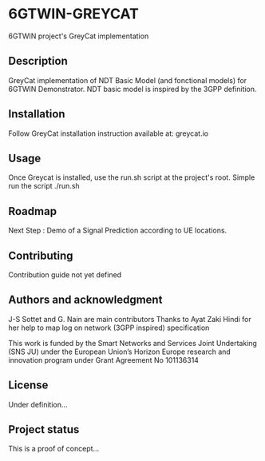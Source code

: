 # 6GTWIN-GREYCAT

6GTWIN project's GreyCat implementation

## Description
GreyCat implementation of NDT Basic Model (and fonctional models) for 6GTWIN Demonstrator.
NDT basic model is inspired by the 3GPP definition.

## Installation
Follow GreyCat installation instruction available at: greycat.io

## Usage
Once Greycat is installed, use the run.sh script at the project's root. Simple run the script ./run.sh

## Roadmap
Next Step : Demo of a Signal Prediction according to UE locations.

## Contributing
Contribution guide not yet defined

## Authors and acknowledgment
J-S Sottet and G. Nain are main contributors
Thanks to Ayat Zaki Hindi for her help to map log on network (3GPP inspired) specification

This work is funded by the Smart Networks and Services Joint Undertaking (SNS
JU) under the European Union’s Horizon Europe research and innovation program under Grant Agreement
No 101136314

## License
Under definition...

## Project status
This is a proof of concept...
